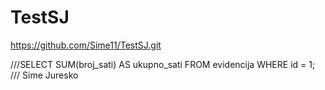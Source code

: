 # TestSJ
https://github.com/Sime11/TestSJ.git

///SELECT SUM(broj_sati) AS ukupno_sati
FROM evidencija 
WHERE id = 1;
///
Sime Juresko